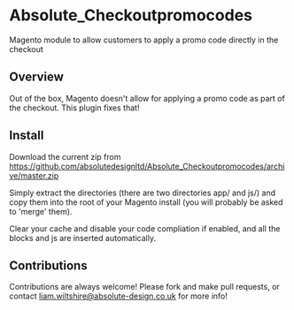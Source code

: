 Absolute_Checkoutpromocodes
===============================

Magento module to allow customers to apply a promo code directly in the checkout

Overview
-----------
Out of the box, Magento doesn't allow for applying a promo code as part of the checkout. This plugin fixes that!

Install
--------
Download the current zip from https://github.com/absolutedesignltd/Absolute_Checkoutpromocodes/archive/master.zip

Simply extract the directories (there are two directories app/ and js/) and copy them into the root of your Magento install (you will probably be asked to 'merge' them).

Clear your cache and disable your code compliation if enabled, and all the blocks and js are inserted automatically.

Contributions
-------------
Contributions are always welcome! Please fork and make pull requests, or contact liam.wiltshire@absolute-design.co.uk for more info!
